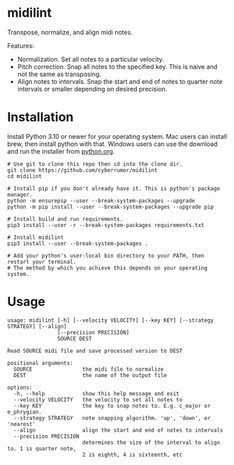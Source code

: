 # midilint

Transpose, normalize, and align midi notes.


Features:
- Normalization. Set all notes to a particular velocity.
- Pitch correction. Snap all notes to the specified key.
  This is naive and not the same as transposing.
- Align notes to intervals. Snap the start and end of notes
  to quarter note intervals or smaller depending on desired
  precision.

# Installation

Install Python 3.10 or newer for your operating system. Mac users can install brew, then install
python with that. Windows users can use the download and run the installer from
[python.org](https://www.python.org/downloads/windows/).

```
# Use git to clone this repo then cd into the clone dir.
git clone https://github.com/cyberrumor/midilint
cd midilint

# Install pip if you don't already have it. This is python's package manager.
python -m ensurepip --user --break-system-packages --upgrade
python -m pip install --user --break-system-packages --upgrade pip

# Install build and run requirements.
pip3 install --user -r --break-system-packages requirements.txt

# Install midilint
pip3 install --user --break-system-packages .

# Add your python's user-local bin directory to your PATH, then restart your terminal.
# The method by which you achieve this depends on your operating system.
```

# Usage

```
usage: midilint [-h] [--velocity VELOCITY] [--key KEY] [--strategy STRATEGY] [--align]
                [--precision PRECISION]
                SOURCE DEST

Read SOURCE midi file and save processed version to DEST

positional arguments:
  SOURCE                the midi file to normalize
  DEST                  the name of the output file

options:
  -h, --help            show this help message and exit
  --velocity VELOCITY   the velocity to set all notes to
  --key KEY             the key to snap notes to. E.g. c_major or e_phrygian.
  --strategy STRATEGY   note snapping algorithm. 'up', 'down', or 'nearest'
  --align               align the start and end of notes to intervals
  --precision PRECISION
                        determines the size of the interval to align to. 1 is quarter note,
                        2 is eighth, 4 is sixteenth, etc
```

